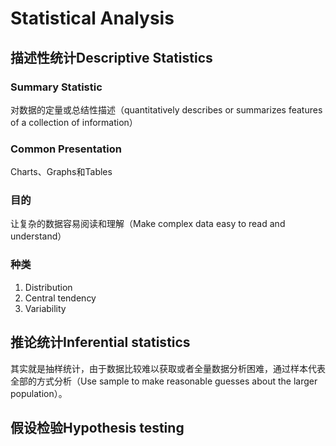 # Statistical Analysis

## 描述性统计Descriptive Statistics

### Summary Statistic

对数据的定量或总结性描述（quantitatively describes or summarizes features of a collection of information）

### Common Presentation

Charts、Graphs和Tables

### 目的

让复杂的数据容易阅读和理解（Make complex data easy to read and understand）

### 种类

1. Distribution
2. Central tendency
3. Variability

## 推论统计Inferential statistics

其实就是抽样统计，由于数据比较难以获取或者全量数据分析困难，通过样本代表全部的方式分析（Use sample to make reasonable guesses about the larger population）。

## 假设检验Hypothesis testing
